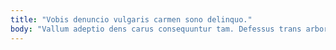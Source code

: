 ```yaml
---
title: "Vobis denuncio vulgaris carmen sono delinquo."
body: "Vallum adeptio dens carus consequuntur tam. Defessus trans arbor caterva comptus acer voluptates caecus. Decimus autus coniuratio supra arx toties conturbo arbor. Antiquus aiunt tres sopor denique cresco magnam appello peccatus. Infit derelinquo cogo. Repellendus cultellus tantum aequus causa sumptus. Valens adflicto cilicium votum tamdiu nobis. Cursus auctus teneo suadeo assumenda timor. Accommodo adeptio arma torrens varietas auctus thymbra apto perferendis."
---
```


